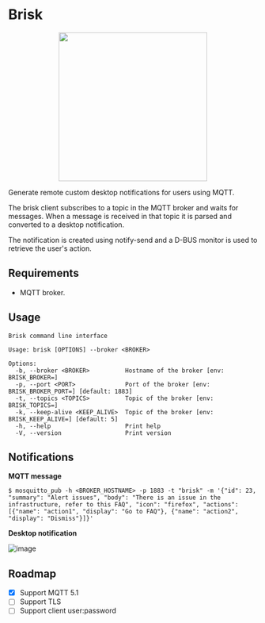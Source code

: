 # Brisk

<p align="center">
  <img src="https://github.com/user-attachments/assets/cb182654-9a53-402c-8dec-d4eb1c5b430e" width="300">
</p>

Generate remote custom desktop notifications for users using MQTT.

The brisk client subscribes to a topic in the MQTT broker and waits for messages. When a message is received in that topic it is parsed and converted to a desktop notification.

The notification is created using notify-send and a D-BUS monitor is used to retrieve the user's action.

## Requirements

- MQTT broker.

## Usage

```
Brisk command line interface

Usage: brisk [OPTIONS] --broker <BROKER>

Options:
  -b, --broker <BROKER>          Hostname of the broker [env: BRISK_BROKER=]
  -p, --port <PORT>              Port of the broker [env: BRISK_BROKER_PORT=] [default: 1883]
  -t, --topics <TOPICS>          Topic of the broker [env: BRISK_TOPICS=]
  -k, --keep-alive <KEEP_ALIVE>  Topic of the broker [env: BRISK_KEEP_ALIVE=] [default: 5]
  -h, --help                     Print help
  -V, --version                  Print version
```

## Notifications

**MQTT message**

```
$ mosquitto_pub -h <BROKER_HOSTNAME> -p 1883 -t "brisk" -m '{"id": 23, "summary": "Alert issues", "body": "There is an issue in the infrastructure, refer to this FAQ", "icon": "firefox", "actions": [{"name": "action1", "display": "Go to FAQ"}, {"name": "action2", "display": "Dismiss"}]}'
```

**Desktop notification**

![image](https://github.com/user-attachments/assets/bf3e32bb-51f2-4e95-9abe-e73cc1c33af4)

## Roadmap

- [x] Support MQTT 5.1
- [ ] Support TLS
- [ ] Support client user:password
